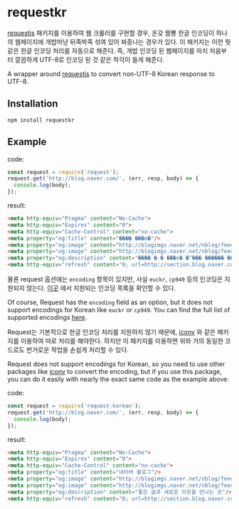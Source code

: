 # requestkr

[requestjs](https://github.com/request/request) 패키지를 이용하여 웹 크롤러를 구현할 경우,
온갖 짬뽕 한글 인코딩이 하나의 웹페이지에 개밥마냥 뒤죽박죽 섞여 있어 짜증나는 경우가 있다. 이 패키지는
이런 뭣 같은 한글 인코딩 처리를 자동으로 해준다. 즉, 개밥 인코딩 된 웹페이지를 마치 처음부터 깔끔하게
UTF-8로 인코딩 된 것 같은 착각이 들게 해준다.

A wrapper around [requestjs](https://github.com/request/request) to convert
non-UTF-8 Korean response to UTF-8.

## Installation

```
npm install requestkr
```

## Example

code:

```js
const request = require('request');
request.get('http://blog.naver.com/', (err, resp, body) => {
  console.log(body);
});
```

result:

```html
<meta http-equiv="Pragma" content="No-Cache">
<meta http-equiv="Expires" content="0">
<meta http-equiv="Cache-Control" content="no-cache">
<meta property="og:title" content="���̹� ���α�"/>
<meta property="og:image" content="http://blogimgs.naver.net/nblog/feed/og_feed_1200_image.png"/>
<meta property="og:image" content="http://blogimgs.naver.net/nblog/feed/og_feed_600_image.png"/>
<meta property="og:description" content="���� �۰� ���ο� �̿��� ������ ��"/>
<meta http-equiv="refresh" content="0; url=http://section.blog.naver.com">
```

물론 request 옵션에는 `encoding` 항목이 있지만, 사실 `euckr`, `cp949` 등의 인코딩은 지원되지 않는다.
[이곳](https://nodejs.org/api/buffer.html#buffer_buffers_and_character_encodings)
에서 지원되는 인코딩 목록을 확인할 수 있다.

Of course, Request has the `encoding` field as an option, but it does not support
encodings for Korean like `euckr` or `cp949`.
You can find the full list of supported encodings   [here](https://nodejs.org/api/buffer.html#buffer_buffers_and_character_encodings).


Request는 기본적으로 한글 인코딩 처리를 지원하지 않기 때문에, [iconv](https://github.com/bnoordhuis/node-iconv)
와 같은 패키지를 이용하여 따로 처리를 해야한다. 하지만 이 패키지를 이용하면 위와 거의 동일한 코드로도
번거로운 작업을 손쉽게 처리할 수 있다.

Request does not support encodings for Korean, so you need to use other packages
like [iconv](https://github.com/bnoordhuis/node-iconv) to convert the encoding,
but if you use this package, you can do it easily with nearly the exact same
code as the example above:

code:

```js
const request = require('request-korean');
request.get('http://blog.naver.com/', (err, resp, body) => {
  console.log(body);
});
```

result:

```html
<meta http-equiv="Pragma" content="No-Cache">
<meta http-equiv="Expires" content="0">
<meta http-equiv="Cache-Control" content="no-cache">
<meta property="og:title" content="네이버 블로그"/>
<meta property="og:image" content="http://blogimgs.naver.net/nblog/feed/og_feed_1200_image.png"/>
<meta property="og:image" content="http://blogimgs.naver.net/nblog/feed/og_feed_600_image.png"/>
<meta property="og:description" content="좋은 글과 새로운 이웃을 만나는 곳"/>
<meta http-equiv="refresh" content="0; url=http://section.blog.naver.com">
```
